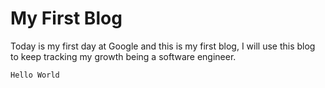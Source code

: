 # My First Blog
  Today is my first day at Google and this is my first blog, I will use this blog to keep tracking my growth being a software engineer.
  
```cpp 
Hello World 
```

